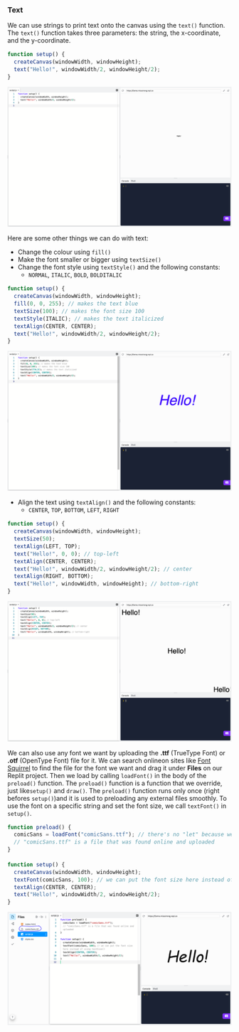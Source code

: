 ### Text

We can use strings to print text onto the canvas using the `text()` function. The `text()` function takes three parameters: the string, the x-coordinate, and the y-coordinate.

```js
function setup() {
  createCanvas(windowWidth, windowHeight);
  text("Hello!", windowWidth/2, windowHeight/2);
}
```

![](../../Images/Hello_Text_1.png)

Here are some other things we can do with text:

* Change the colour using `fill()`
* Make the font smaller or bigger using `textSize()` 
* Change the font style using `textStyle()` and the following constants:
  * `NORMAL`, `ITALIC`, `BOLD`, `BOLDITALIC`

```js
function setup() {
  createCanvas(windowWidth, windowHeight);
  fill(0, 0, 255); // makes the text blue
  textSize(100); // makes the font size 100
  textStyle(ITALIC); // makes the text italicized
  textAlign(CENTER, CENTER); 
  text("Hello!", windowWidth/2, windowHeight/2);
}
```

![](../../Images/Hello_Text2.png)

* Align the text using `textAlign()` and the following constants:
  * `CENTER`, `TOP`, `BOTTOM`, `LEFT`, `RIGHT`

```js
function setup() {
  createCanvas(windowWidth, windowHeight);
  textSize(50);
  textAlign(LEFT, TOP);
  text("Hello!", 0, 0); // top-left
  textAlign(CENTER, CENTER);
  text("Hello!", windowWidth/2, windowHeight/2); // center
  textAlign(RIGHT, BOTTOM);
  text("Hello!", windowWidth, windowHeight); // bottom-right
}
```

![](../../Images/Hello_Text3.png)

We can also use any font we want by uploading the **.ttf** (TrueType Font) or **.otf** (OpenType Font) file for it. We can search onlineon sites like [Font Squirrel](https://www.fontsquirrel.com) to find the file for the font we want and drag it under **Files** on our Replit project. Then we load by calling `loadFont()` in the body of the `preload()` function. The `preload()` function is a function that we override, just like`setup()` and `draw()`. The `preload()` function runs only once (right befores `setup()`)and it is used to preloading any external files smoothly. To use the font on a specific string and set the font size, we call `textFont()` in `setup()`.

```js
function preload() {
  comicSans = loadFont("comicSans.ttf"); // there's no "let" because we need to access this in variable in setup()
  // "comicSans.ttf" is a file that was found online and uploaded
}

function setup() {
  createCanvas(windowWidth, windowHeight);
  textFont(comicSans, 100); // we can put the font size here instead of using textSize()
  textAlign(CENTER, CENTER);
  text("Hello!", windowWidth/2, windowHeight/2);
}
```

![](../../Images/Hello_Text4.png)
